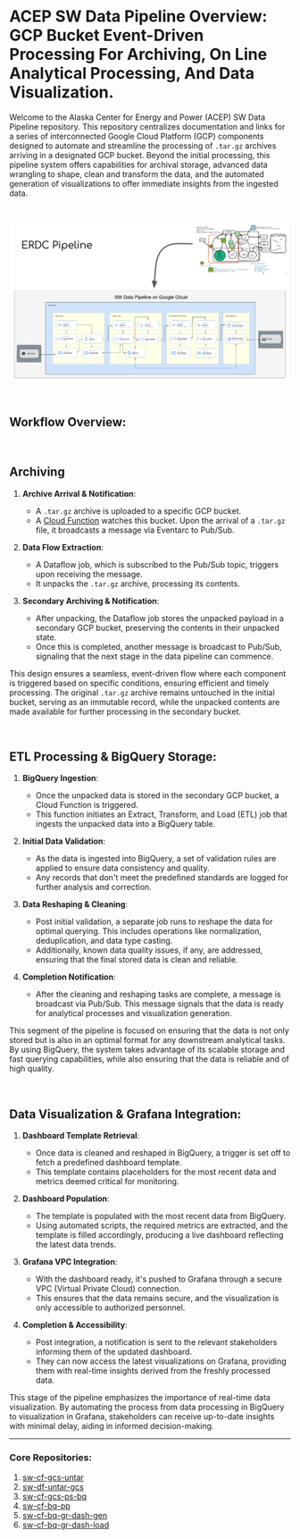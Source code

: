 # ACEP SW Data Pipeline Overview: GCP Bucket Event-Driven Processing For Archiving, On Line Analytical Processing, And Data Visualization.

Welcome to the Alaska Center for Energy and Power (ACEP) SW Data Pipeline repository. This repository centralizes documentation and links for a series of interconnected Google Cloud Platform (GCP) components designed to automate and streamline the processing of `.tar.gz` archives arriving in a designated GCP bucket. Beyond the initial processing, this pipeline system offers capabilities for archival storage, advanced data wrangling to shape, clean and transform the data, and the automated generation of visualizations to offer immediate insights from the ingested data.

<br>

![SW Reference Diagram](diagrams/sw_reference_diagrams.png)

<br>

## Workflow Overview:

<br>

## Archiving

1. **Archive Arrival & Notification**:
    - A `.tar.gz` archive is uploaded to a specific GCP bucket.
    - A [Cloud Function](https://github.com/acep-uaf/sw-cf-gcs-untar) watches this bucket. Upon the arrival of a `.tar.gz` file, it broadcasts a message via Eventarc to Pub/Sub.

2. **Data Flow Extraction**:
    - A Dataflow job, which is subscribed to the Pub/Sub topic, triggers upon receiving the message. 
    - It unpacks the `.tar.gz` archive, processing its contents.

3. **Secondary Archiving & Notification**:
    - After unpacking, the Dataflow job stores the unpacked payload in a secondary GCP bucket, preserving the contents in their unpacked state.
    - Once this is completed, another message is broadcast to Pub/Sub, signaling that the next stage in the data pipeline can commence.

This design ensures a seamless, event-driven flow where each component is triggered based on specific conditions, ensuring efficient and timely processing. The original `.tar.gz` archive remains untouched in the initial bucket, serving as an immutable record, while the unpacked contents are made available for further processing in the secondary bucket.

<br>

## ETL Processing & BigQuery Storage:

1. **BigQuery Ingestion**:
    - Once the unpacked data is stored in the secondary GCP bucket, a Cloud Function is triggered.
    - This function initiates an Extract, Transform, and Load (ETL) job that ingests the unpacked data into a BigQuery table.

2. **Initial Data Validation**:
    - As the data is ingested into BigQuery, a set of validation rules are applied to ensure data consistency and quality.
    - Any records that don't meet the predefined standards are logged for further analysis and correction.

3. **Data Reshaping & Cleaning**:
    - Post initial validation, a separate job runs to reshape the data for optimal querying. This includes operations like normalization, deduplication, and data type casting.
    - Additionally, known data quality issues, if any, are addressed, ensuring that the final stored data is clean and reliable.

4. **Completion Notification**:
    - After the cleaning and reshaping tasks are complete, a message is broadcast via Pub/Sub. This message signals that the data is ready for analytical processes and visualization generation.

This segment of the pipeline is focused on ensuring that the data is not only stored but is also in an optimal format for any downstream analytical tasks. By using BigQuery, the system takes advantage of its scalable storage and fast querying capabilities, while also ensuring that the data is reliable and of high quality.

<br>

## Data Visualization & Grafana Integration:

1. **Dashboard Template Retrieval**:
    - Once data is cleaned and reshaped in BigQuery, a trigger is set off to fetch a predefined dashboard template.
    - This template contains placeholders for the most recent data and metrics deemed critical for monitoring.

2. **Dashboard Population**:
    - The template is populated with the most recent data from BigQuery.
    - Using automated scripts, the required metrics are extracted, and the template is filled accordingly, producing a live dashboard reflecting the latest data trends.

3. **Grafana VPC Integration**:
    - With the dashboard ready, it's pushed to Grafana through a secure VPC (Virtual Private Cloud) connection.
    - This ensures that the data remains secure, and the visualization is only accessible to authorized personnel.

4. **Completion & Accessibility**:
    - Post integration, a notification is sent to the relevant stakeholders informing them of the updated dashboard.
    - They can now access the latest visualizations on Grafana, providing them with real-time insights derived from the freshly processed data.

This stage of the pipeline emphasizes the importance of real-time data visualization. By automating the process from data processing in BigQuery to visualization in Grafana, stakeholders can receive up-to-date insights with minimal delay, aiding in informed decision-making.


---

### Core Repositories:

1. [sw-cf-gcs-untar](https://github.com/acep-uaf/sw-cf-gcs-untar)
2. [sw-df-untar-gcs](https://github.com/acep-uaf/sw-df-untar-gcs)
3. [sw-cf-gcs-ps-bq](https://github.com/acep-uaf/sw-cf-gcs-ps-bq)
4. [sw-cf-bq-pp](https://github.com/acep-uaf/sw-cf-bq-pp)
5. [sw-cf-bq-gr-dash-gen](https://github.com/acep-uaf/sw-cf-bq-gr-dash-gen)
6. [sw-cf-bq-gr-dash-load](https://github.com/acep-uaf/sw-cf-bq-gr-dash-load)
